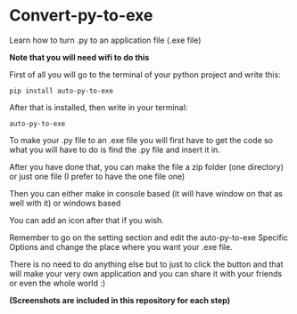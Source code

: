# Convert-py-to-exe
Learn how to turn .py to an application file (.exe file)

**Note that you will need wifi to do this**

First of all you will go to the terminal of your python project and write this:

```
pip install auto-py-to-exe
```

After that is installed, then write in your terminal:

```
auto-py-to-exe
```

To make your .py file to an .exe file you will first have to get the code so what you will have to do is find the .py file and insert it in.

After you have done that, you can make the file a zip folder (one directory) or just one file (I prefer to have the one file one)

Then you can either make in console based (it will have window on that as well with it) or windows based

You can add an icon after that if you wish.

Remember to go on the setting section and edit the auto-py-to-exe Specific Options and change the place where you want your .exe file.

There is no need to do anything else but to just to click the button and that will make your very own application and you can share it with your friends or even the whole world :)

**(Screenshots are included in this repository for each step)**
